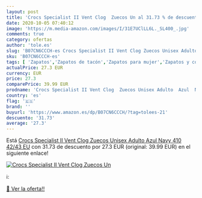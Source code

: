 ```yaml
---
layout: post
title: 'Crocs Specialist II Vent Clog  Zuecos Un al 31.73 % de descuento'
date: 2020-10-05 07:40:12
image: 'https://m.media-amazon.com/images/I/31E7UClLL6L._SL400_.jpg'
comments: true
category: ofertas
author: 'tole.es'
slug: 'B07CN6CCCH-es Crocs Specialist II Vent Clog Zuecos Unisex Adulto Azul...'
sku: 'B07CN6CCCH-es'
tags: [ 'Zapatos','Zapatos de tacón','Zapatos para mujer','Zapatos y complementos','zuecos', ]
actualPrice: 27.3 EUR
currency: EUR
price: 27.3
comparePrice: 39.99 EUR
prodname: 'Crocs Specialist II Vent Clog  Zuecos Unisex Adulto  Azul  Navy 410   42/43 EU'
country: 'es'
flag: '🇪🇸'
brand: ''
buyurl: 'https://www.amazon.es/dp/B07CN6CCCH/?tag=tolees-21'
descuento: '31.73'
average: '27.3'
---
```


Está [Crocs Specialist II Vent Clog  Zuecos Unisex Adulto  Azul  Navy 410   42/43 EU](https://www.amazon.es/dp/B07CN6CCCH/?tag=tolees-21) con 31.73 de descuento por 27.3 EUR (original: 39.99 EUR) en el siguiente enlace!

[![Crocs Specialist II Vent Clog  Zuecos Un](https://m.media-amazon.com/images/I/31E7UClLL6L._SL400_.jpg)](https://www.amazon.es/dp/B07CN6CCCH/?tag=tolees-21)

ℹ️:


[🛒 Ver la oferta!!](https://www.amazon.es/dp/B07CN6CCCH/?tag=tolees-21)
